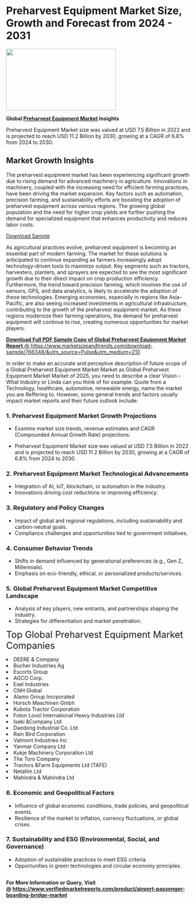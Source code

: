 <H1>Preharvest Equipment Market Size, Growth and Forecast from 2024 - 2031</H1><img class="aligncenter size-medium wp-image-584254" src="https://thirdeyenews.in/wp-content/uploads/2024/09/Global-Market-Research-300x168.jpeg" alt="" width="300" height="168" /><p><strong>Global&nbsp;<a href="https://www.marketsizeandtrends.com/download-sample/766348/&amp;utm_source=Pulse&amp;utm_medium=210">Preharvest Equipment Market</a> Insights</strong></p><p>Preharvest Equipment Market size was valued at USD 7.5 Billion in 2022 and is projected to reach USD 11.2 Billion by 2030, growing at a CAGR of 6.8% from 2024 to 2030.</p><p><h2>Market Growth Insights</h2> <p>The preharvest equipment market has been experiencing significant growth due to rising demand for advanced machinery in agriculture. Innovations in machinery, coupled with the increasing need for efficient farming practices, have been driving the market expansion. Key factors such as automation, precision farming, and sustainability efforts are boosting the adoption of preharvest equipment across various regions. The growing global population and the need for higher crop yields are further pushing the demand for specialized equipment that enhances productivity and reduces labor costs.</p> <p><a href="#">Download Sample</a></p> <p>As agricultural practices evolve, preharvest equipment is becoming an essential part of modern farming. The market for these solutions is anticipated to continue expanding as farmers increasingly adopt technology-driven tools to maximize output. Key segments such as tractors, harvesters, planters, and sprayers are expected to see the most significant growth due to their direct impact on crop production efficiency. Furthermore, the trend toward precision farming, which involves the use of sensors, GPS, and data analytics, is likely to accelerate the adoption of these technologies. Emerging economies, especially in regions like Asia-Pacific, are also seeing increased investments in agricultural infrastructure, contributing to the growth of the preharvest equipment market. As these regions modernize their farming operations, the demand for preharvest equipment will continue to rise, creating numerous opportunities for market players.</p> <p><a href="#"></p><p><span class=""><strong>Download Full PDF Sample Copy of Global Preharvest Equipment Market Report</strong> @ <a href="https://www.marketsizeandtrends.com/download-sample/766348/&amp;utm_source=Pulse&amp;utm_medium=210" target="_blank">https://www.marketsizeandtrends.com/download-sample/766348/&amp;utm_source=Pulse&amp;utm_medium=210</a></span></p><p>In order to make an accurate and perceptive description of future scope of a Global&nbsp;Preharvest Equipment Market Market as Global&nbsp;Preharvest Equipment Market Market of 2025, you need to describe a clear Vision &ndash; What Industry or Linda can you think of for example: Quote from a Technology, healthcare, automotive, renewable energy, name the market you are Reffering to. However, some general trends and factors usually impact market reports and their future outlook include:</p><h3>1.&nbsp;<strong>Preharvest Equipment Market Growth Projections</strong></h3><ul><li>Examine market size trends, revenue estimates and CAGR (Compounded Annual Growth Rate) projections.</li><li><p>Preharvest Equipment Market size was valued at USD 7.5 Billion in 2022 and is projected to reach USD 11.2 Billion by 2030, growing at a CAGR of 6.8% from 2024 to 2030.</p></li></ul><h3>2.&nbsp;<strong>Preharvest Equipment Market Technological Advancements</strong></h3><ul><li>Integration of AI, IoT, blockchain, or automation in the industry.</li><li>Innovations driving cost reductions or improving efficiency.</li></ul><h3>3.&nbsp;<strong>Regulatory and Policy Changes</strong></h3><ul><li>Impact of global and regional regulations, including sustainability and carbon-neutral goals.</li><li>Compliance challenges and opportunities tied to government initiatives.</li></ul><h3>4.&nbsp;<strong>Consumer Behavior Trends</strong></h3><ul><li>Shifts in demand influenced by generational preferences (e.g., Gen Z, Millennials).</li><li>Emphasis on eco-friendly, ethical, or personalized products/services.</li></ul><h3>5.&nbsp;<strong>Global Preharvest Equipment Market Competitive Landscape</strong></h3><ul><li>Analysis of key players, new entrants, and partnerships shaping the industry.</li><li>Strategies for differentiation and market penetration.</li></ul><p data-pm-slice="1 1 []"><span style="color: inherit; font-family: inherit; font-size: 25px;">Top Global Preharvest Equipment Market Companies</span></p><div class="" data-test-id=""><p><li>DEERE & Company</li><li> Bucher Industries Ag</li><li> Escorts Group</li><li> AGCO Corp.</li><li> Exel Industries</li><li> CNH Global</li><li> Alamo Group Incrporated</li><li> Horsch Maschinen Gmbh</li><li> Kubota Tractor Corporation</li><li> Foton Lovol International Heavy Industries Ltd</li><li> Iseki &Company Ltd</li><li> Daedong Industrial Co. Ltd</li><li> Rain Bird Corporation</li><li> Valmont Industries Inc</li><li> Yanmar Company Ltd</li><li> Kukje Machinery Corporation Ltd</li><li> The Toro Company</li><li> Tractors &Farm Equipments Ltd (TAFE)</li><li> Netafim Ltd</li><li> Mahindra & Mahindra Ltd</li></p></div><h3>6.&nbsp;<strong>Economic and Geopolitical Factors</strong></h3><ul><li>Influence of global economic conditions, trade policies, and geopolitical events.</li><li>Resilience of the market to inflation, currency fluctuations, or global crises.</li></ul><h3>7.&nbsp;<strong>Sustainability and ESG (Environmental, Social, and Governance)</strong></h3><ul><li>Adoption of sustainable practices to meet ESG criteria.</li><li>Opportunities in green technologies and circular economy principles.</li></ul><h2><strong style="font-size: 14px;">For More Information or Query, Visit @&nbsp;</strong><a style="background-color: #ffffff; font-size: 14px;" href="https://www.marketsizeandtrends.com/report/preharvest-equipment-market/" target="_blank">https://www.verifiedmarketreports.com/product/airport-passenger-boarding-bridge-market</a></h2>
